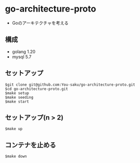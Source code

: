 # go-architecture-proto
 - Goのアーキテクチャを考える

## 構成
 - golang 1.20
 - mysql 5.7

## セットアップ
```
$git clone git@github.com:You-saku/go-architecture-proto.git
$cd go-architecture-proto.git
$make setup
$make seeding
$make start
```

## セットアップ(n > 2)
```
$make up
```

## コンテナを止める
```
$make down
```
